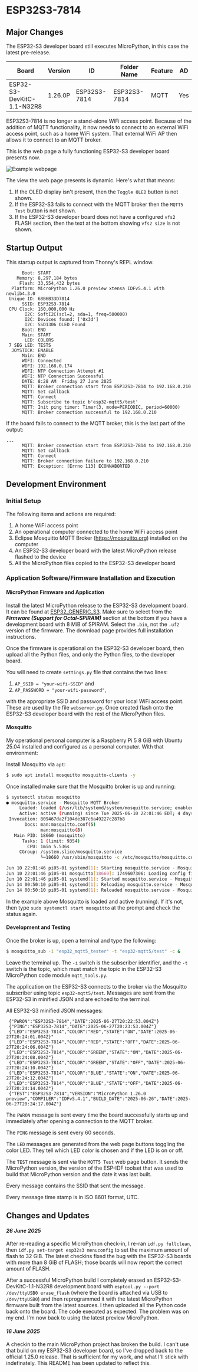 # ESP32S3-7814
## Major Changes

The ESP32-S3 developer board still executes MicroPython, in this case the latest pre-release.

| Board                    | Version | ID           | Folder Name   | Feature | AD  |
|--------------------------|---------|--------------|---------------|---------|-----|
|ESP32-S3-DevKitC-1.1-N32R8| 1.26.0P | ESP32S3-7814 | ESP32S3-7814  | MQTT    | Yes |

ESP32S3-7814 is no longer a stand-alone WiFi access point. Because of the addition of MQTT functionality, it now needs to connect to an external WiFi access point, such as a home WiFi system. That external WiFi AP then allows it to connect to an MQTT broker.

This is the web page a fully functioning ESP32-S3 developer board presents now.

![Example webpage](../Assets/ESP32-S3-7814-Screenshot_20250614.png)

The view the web page presents is dynamic. Here's what that means:
1. If the OLED display isn't present, then the `Toggle OLED` button is not shown.
2. If the ESP32-S3 fails to connect with the MQTT broker then the `MQTT5 Test` button is not shown.
3. If the ESP32-S3 developer board does not have a configured `vfs2` FLASH section, then the text at the bottom showing `vfs2 size` is not shown.

## Startup Output
This startup output is captured from Thonny's REPL window.
```
      Boot: START
    Memory: 8,297,184 bytes
     Flash: 33,554,432 bytes
  Platform: MicroPython 1.26.0 preview xtensa IDFv5.4.1 with newlib4.3.0
 Unique ID: 68B6B33D7814
      SSID: ESP32S3-7814
 CPU Clock: 160,000,000 Hz
       I2C: SoftI2C(scl=2, sda=1, freq=500000)
       I2C: Devices found: ['0x3d']
       I2C: SSD1306 OLED Found
      Boot: END
      Main: START
       LED: COLORS
 7 SEG LED: TESTS
  JOYSTICK: ENABLE
      Main: END
      WIFI: Connected
      WIFI: 192.168.0.174
      WIFI: NTP Connection Attempt #1
      WIFI: NTP Connection Successful
      DATE: 8:28 AM  Friday 27 June 2025
      MQTT: Broker connection start from ESP32S3-7814 to 192.168.0.210
      MQTT: Set callback
      MQTT: Connect
      MQTT: Subscribe to topic b'esp32-mqtt5/test'
      MQTT: Init ping timer: Timer(3, mode=PERIODIC, period=60000)
      MQTT: Broker connection successful to 192.168.0.210

```
If the board fails to connect to the MQTT broker, this is the last part of the output:
```
...
      MQTT: Broker connection start from ESP32S3-7814 to 192.168.0.210
      MQTT: Set callback
      MQTT: Connect
      MQTT: Broker connection failure to 192.168.0.210
      MQTT: Exception: [Errno 113] ECONNABORTED
```
## Development Environment
### Initial Setup
The following items and actions are required:
1. A home WiFi access point
2. An operational computer connected to the home WiFi access point
3. Eclipse Mosquitto MQTT Broker (https://mosquitto.org) installed on the computer
4. An ESP32-S3 developer board with the latest MicroPython release flashed to the device
5. All the MicroPython files copied to the ESP32-S3 developer board
### Application Software/Firmware Installation and Execution
#### MicroPython Firmware and Application
Install the latest MicroPython release to the ESP32-S3 development board. It can be found at [ESP32_GENERIC_S3](https://micropython.org/download/ESP32_GENERIC_S3/). Make sure to select from the _**Firmware (Support for Octal-SPIRAM)**_ section at the bottom if you have a development board with 8 MiB of SPIRAM. Select the `.bin`, not the `.uf2` version of the firmware. The download page provides full installation instructions.

Once the firmware is operational on the ESP32-S3 developer board, then upload all the Python files, and only the Python files, to the developer board.

You will need to create `settings.py` file that contains the two lines:
1. `AP_SSID = "your-wifi-SSID"` and
2. `AP_PASSWORD = "your-wifi-password"`,

with the appropriate SSID and password for your local WiFi access point. These are used by the file `webserver.py`. Once created flash onto the ESP32-S3 developer board with the rest of the MicroPython files.

#### Mosquitto
My operational personal computer is a Raspberry Pi 5 8 GiB with Ubuntu 25.04 installed and configured as a personal computer. With that environment:

Install Mosquitto via `apt`:
```bash
$ sudo apt install mosquitto mosquitto-clients -y
```
Once installed make sure that the Mosquitto broker is up and running:
```bash
$ systemctl status mosquitto
● mosquitto.service - Mosquitto MQTT Broker
     Loaded: loaded (/usr/lib/systemd/system/mosquitto.service; enabled; preset: enabled)
     Active: active (running) since Tue 2025-06-10 22:01:46 EDT; 4 days ago
 Invocation: 809467da2f104de387c6a49227c287b8
       Docs: man:mosquitto.conf(5)
             man:mosquitto(8)
   Main PID: 18660 (mosquitto)
      Tasks: 1 (limit: 9354)
        CPU: 1min 5.536s
     CGroup: /system.slice/mosquitto.service
             └─18660 /usr/sbin/mosquitto -c /etc/mosquitto/mosquitto.conf

Jun 10 22:01:46 pi05-01 systemd[1]: Starting mosquitto.service - Mosquitto MQTT Broker...
Jun 10 22:01:46 pi05-01 mosquitto[18660]: 1749607306: Loading config file /etc/mosquitto/conf.d/default.conf
Jun 10 22:01:46 pi05-01 systemd[1]: Started mosquitto.service - Mosquitto MQTT Broker.
Jun 14 00:50:10 pi05-01 systemd[1]: Reloading mosquitto.service - Mosquitto MQTT Broker...
Jun 14 00:50:10 pi05-01 systemd[1]: Reloaded mosquitto.service - Mosquitto MQTT Broker.
```
In the example above Mosquitto is loaded and active (running). If it's not, then type `sudo systemctl start mosquitto` at the prompt and check the status again.
#### Development and Testing
Once the broker is up, open a terminal and type the following:
```bash
$ mosquitto_sub -i "esp32_mqtt5_tester" -t "esp32-mqtt5/test" -c &
```
Leave the terminal up. The `-i` switch is the subscriber identifier, and the `-t` switch is the topic, which must match the topic in the ESP32-S3 MicroPython code module `mqtt_tools.py`.

The application on the ESP32-S3 connects to the broker via the Mosquitto subscriber using topic `esp32-mqtt5/test`. Messages are sent from the ESP32-S3 in minified JSON and are echoed to the terminal.

All ESP32-S3 minified JSON messages:
```
 {"PWRON":"ESP32S3-7814","DATE":2025-06-27T20:22:53.004Z"}
 {"PING":"ESP32S3-7814","DATE":2025-06-27T20:23:53.004Z"}
 {"LED":"ESP32S3-7814","COLOR":"RED","STATE":"ON","DATE":2025-06-27T20:24:01.004Z}"
 {"LED":"ESP32S3-7814","COLOR":"RED","STATE":"OFF","DATE":2025-06-27T20:24:06.004Z"}
 {"LED":"ESP32S3-7814","COLOR":"GREEN","STATE":"ON","DATE":2025-06-27T20:24:08.004Z"}
 {"LED":"ESP32S3-7814","COLOR":"GREEN","STATE":"OFF","DATE":2025-06-27T20:24:10.004Z"}
 {"LED":"ESP32S3-7814","COLOR":"BLUE","STATE":"ON","DATE":2025-06-27T20:24:12.004Z"}
 {"LED":"ESP32S3-7814","COLOR":"BLUE","STATE":"OFF","DATE":2025-06-27T20:24:14.004Z"}
 {"TEST":"ESP32S3-7814","VERSION":"MicroPython 1.26.0 preview","COMPILER":"IDFv5.4.1","BUILD_DATE":"2025-06-26","DATE":2025-06-27T20:24:17.004Z"}

```
The `PWRON` message is sent every time the board successfully starts up and immediately after opening a connection to the MQTT broker.

The `PING` message is sent every 60 seconds.

The `LED` messages are generated from the web page buttons toggling the color LED. They tell which LED color is chosen and if the LED is on or off.

The `TEST` message is sent via the `MQTT5 Test` web page button. It sends the MicroPython version, the version of the ESP-IDF toolset that was used to build that MicroPython version and the date it was last built.

Every message contains the SSID that sent the message.

Every message time stamp is in ISO 8601 format, UTC.

## Changes and Updates
#### _26 June 2025_

After re-reading a specific MicroPython check-in, I re-ran `idf.py fullclean`, then `idf.py set-target esp32s3 menuconfig` to set the maximum amount of flash to 32 GiB. The latest checkins fixed the bug with the ESP32-S3 boards with more than 8 GiB of FLASH; those boards will now report the correct amount of FLASH.

After a successful MicroPython build I completely erased an ESP32-S3-DevKitC-1.1-N32R8 development board with `esptool.py --port /dev/ttyUSB0 erase_flash` (where the board is attached via USB to `/dev/ttyUSB0`) and then reprogrammed it with the latest MicroPython firmware built from the latest sources. I then uploaded all the Python code back onto the board. The code executed as expected. The problem was on my end. I'm now back to using the latest preview MicroPython.

#### _16 June 2025_

A checkin to the main MicroPython project has broken the build. I can't use that build on my ESP32-S3 developer board, so I've dropped back to the official 1.25.0 release. That is sufficient for my work, and what I'll stick with indefinately. This README has been updated to reflect this.
